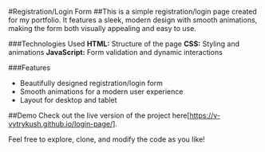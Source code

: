 #Registration/Login Form
##This is a simple registration/login page created for my portfolio. It features a sleek, modern design with smooth animations, making the form both visually appealing and easy to use.

###Technologies Used
**HTML:** Structure of the page
**CSS:** Styling and animations
**JavaScript:** Form validation and dynamic interactions

###Features
- Beautifully designed registration/login form
- Smooth animations for a modern user experience
- Layout for desktop and tablet

##Demo
Check out the live version of the project here[https://v-vytrykush.github.io/login-page/].

Feel free to explore, clone, and modify the code as you like!

